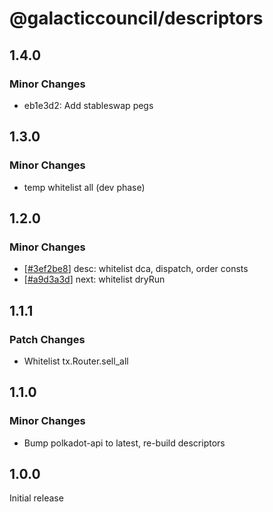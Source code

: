 # @galacticcouncil/descriptors

## 1.4.0

### Minor Changes

- eb1e3d2: Add stableswap pegs

## 1.3.0

### Minor Changes

- temp whitelist all (dev phase)

## 1.2.0

### Minor Changes

[3ef2be8]: https://github.com/galacticcouncil/sdk/commit/3ef2be8
[a9d3a3d]: https://github.com/galacticcouncil/sdk/commit/a9d3a3d

- [[#3ef2be8][3ef2be8]] desc: whitelist dca, dispatch, order consts
- [[#a9d3a3d][a9d3a3d]] next: whitelist dryRun

## 1.1.1

### Patch Changes

- Whitelist tx.Router.sell_all

## 1.1.0

### Minor Changes

- Bump polkadot-api to latest, re-build descriptors

## 1.0.0

Initial release
